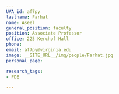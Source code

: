```yaml
---
UVA_id: af7py
lastname: Farhat
name: Aseel
general_position: faculty
position: Associate Professor
office: 225 Kerchof Hall
phone:
email: af7py@virginia.edu
image: __SITE_URL__/img/people/Farhat.jpg
personal_page:

research_tags:
- PDE

---
```

